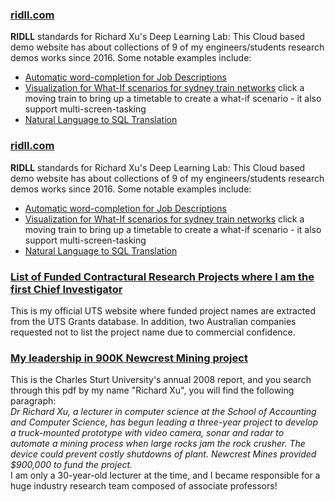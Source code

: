 ### [ridll.com](http://ridll.com) ###
**RIDLL** standards for Richard Xu's Deep Learning Lab: This Cloud based demo website has about collections of 9 of my engineers/students research demos works since 2016. Some notable examples include:  
* [Automatic word-completion for Job Descriptions](http://ridll.com/jobgenerator/)  
* [Visualization for What-If scenarios for sydney train networks](http://ridll.com/foresight/) click a moving train to bring up a timetable to create a what-if scenario - it also support multi-screen-tasking
* [Natural Language to SQL Translation](http://ridll.com/nlp2sql/)  

### [ridll.com](http://ridll.com) ###
**RIDLL** standards for Richard Xu's Deep Learning Lab: This Cloud based demo website has about collections of 9 of my engineers/students research demos works since 2016. Some notable examples include:  
* [Automatic word-completion for Job Descriptions](http://ridll.com/jobgenerator/)  
* [Visualization for What-If scenarios for sydney train networks](http://ridll.com/foresight/) click a moving train to bring up a timetable to create a what-if scenario - it also support multi-screen-tasking
* [Natural Language to SQL Translation](http://ridll.com/nlp2sql/)  


### [List of Funded Contractural Research Projects where I am the first Chief Investigator](https://profiles.uts.edu.au/YiDa.Xu/grants) ###
This is my official UTS website where funded project names are extracted from the UTS Grants database. In addition, two Australian companies requested not to list the project name due to commercial confidence.

### [My leadership in 900K Newcrest Mining project](https://cdn.csu.edu.au/__data/assets/pdf_file/0005/2930594/AR08.pdf) ###
This is the Charles Sturt University's annual 2008 report, and you search through this pdf by my name "Richard Xu", you will find the following paragraph:   
*Dr Richard Xu, a lecturer in computer science at the School of Accounting and Computer Science, has begun leading a three-year project to develop a truck-mounted prototype with video camera, sonar and radar to automate a mining process when large rocks jam the rock crusher. The device could prevent costly shutdowns of plant. Newcrest Mines provided $900,000 to fund the project.*  
I am only a 30-year-old lecturer at the time, and I became responsible for a huge industry research team composed of associate professors!
